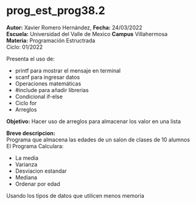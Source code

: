 # prog_est_prog38.2
<p><b>Autor:</b> Xavier Romero Hernández, <b>Fecha:</b> 24/03/2022 <br>
  <b>Escuela:</b> Universidad del Valle de Mexico <b>Campus</b> Villahermosa<br>
  <b>Materia:</b> Programación Estructrada<br>
Ciclo: 01/2022</p>

<p>
Presenta el uso de:
  <ul>
    <li>printf para mostrar el mensaje en terminal</li>
    <li>scanf para ingresar datos</li>
    <li>Operaciones matemáticas</li>
    <li>#include para añadir librerias</li>
    <li>Condicional if-else</li>
    <li>Ciclo for</li>
    <li>Arreglos</li>
  </ul>
</p>

<b>Objetivo:</b> Hacer uso de arreglos para almacenar los valor en una lista

<p><b>Breve descripcion:</b><br>
Programa que almacena las edades de un salon de clases de 10 alumnos<br>
El Programa Calculara:
  <ul>
    <li>La media</li>
    <li>Varianza</li>
    <li>Desviacion estandar</li>
    <li>Mediana</li>
    <li>Ordenar por edad</li>
  </ul>
Usando los tipos de datos que utilicen menos memoria
</p>
